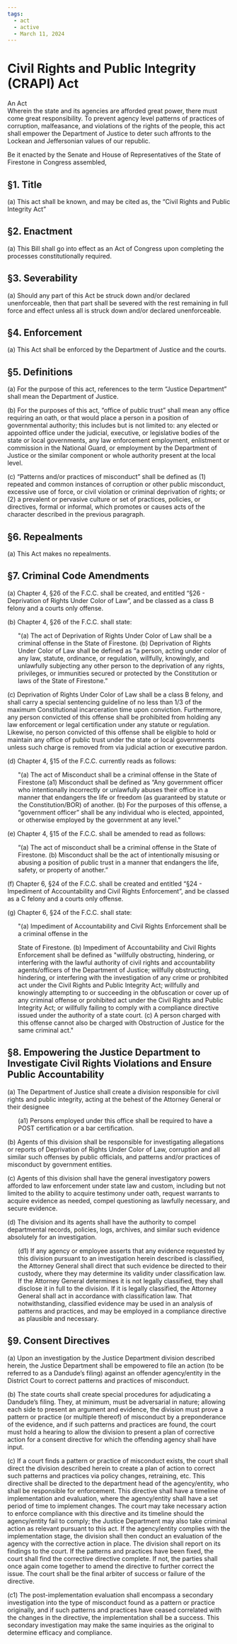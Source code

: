 ```yaml
---
tags:
  - act
  - active
  - March 11, 2024
---
```


# Civil Rights and Public Integrity (CRAPI) Act

An Act<br/>
Wherein the state and its agencies are afforded great power, there must come great
responsibility. To prevent agency level patterns of practices of corruption, malfeasance, and
violations of the rights of the people, this act shall empower the Department of Justice to deter
such affronts to the Lockean and Jeffersonian values of our republic.

Be it enacted by the Senate and House of Representatives of the State of Firestone in Congress assembled,

## §1. Title

(a) This act shall be known, and may be cited as, the “Civil Rights and Public Integrity Act”

## §2. Enactment

(a) This Bill shall go into effect as an Act of Congress upon completing the processes
constitutionally required.

## §3. Severability

(a) Should any part of this Act be struck down and/or declared unenforceable, then that part
shall be severed with the rest remaining in full force and effect unless all is struck down and/or
declared unenforceable.

## §4. Enforcement

(a) This Act shall be enforced by the Department of Justice and the courts.

## §5. Definitions

(a) For the purpose of this act, references to the term “Justice Department” shall mean the
Department of Justice.

(b) For the purposes of this act, “office of public trust” shall mean any office requiring an oath, or
that would place a person in a position of governmental authority; this includes but is not limited
to: any elected or appointed office under the judicial, executive, or legislative bodies of the state
or local governments, any law enforcement employment, enlistment or commission in the
National Guard, or employment by the Department of Justice or the similar component or whole
authority present at the local level.

(c) “Patterns and/or practices of misconduct” shall be defined as (1) repeated and common
instances of corruption or other public misconduct, excessive use of force, or civil violation or
criminal deprivation of rights; or (2) a prevalent or pervasive culture or set of practices, policies,
or directives, formal or informal, which promotes or causes acts of the character described in the
previous paragraph.

## §6. Repealments

(a) This Act makes no repealments.

## §7. Criminal Code Amendments

(a) Chapter 4, §26 of the F.C.C. shall be created, and entitled “§26 - Deprivation of Rights Under
Color of Law”, and be classed as a class B felony and a courts only offense.

(b) Chapter 4, §26 of the F.C.C. shall state:

<ul>
"(a) The act of Deprivation of Rights Under Color of Law shall be a criminal offense in the State
of Firestone.
(b) Deprivation of Rights Under Color of Law shall be defined as “a person, acting under color of
any law, statute, ordinance, or regulation, willfully, knowingly, and unlawfully subjecting any
other person to the deprivation of any rights, privileges, or immunities secured or protected by
the Constitution or laws of the State of Firestone.”
</ul>

(c) Deprivation of Rights Under Color of Law shall be a class B felony, and shall carry a special
sentencing guideline of no less than 1/3 of the maximum Constitutional incarceration time upon
conviction. Furthermore, any person convicted of this offense shall be prohibited from holding
any law enforcement or legal certification under any statute or regulation. Likewise, no person
convicted of this offense shall be eligible to hold or maintain any office of public trust under the
state or local governments unless such charge is removed from via judicial action or executive
pardon.

(d) Chapter 4, §15 of the F.C.C. currently reads as follows:

<ul>
"(a) The act of Misconduct shall be a criminal offense in the State of Firestone
(a1) Misconduct shall be defined as “Any government officer who intentionally incorrectly or
unlawfully abuses their office in a manner that endangers the life or freedom (as guaranteed by
statute or the Constitution/BOR) of another.
(b) For the purposes of this offense, a “government officer” shall be any individual who is
elected, appointed, or otherwise employed by the government at any level."
</ul>

(e) Chapter 4, §15 of the F.C.C. shall be amended to read as follows:

<ul>
“(a) The act of misconduct shall be a criminal offense in the State of Firestone.
(b) Misconduct shall be the act of intentionally misusing or abusing a position of public trust in a
manner that endangers the life, safety, or property of another.”
</ul>

(f) Chapter 6, §24 of the F.C.C. shall be created and entitled “§24 - Impediment of Accountability
and Civil Rights Enforcement”, and be classed as a C felony and a courts only offense.

(g) Chapter 6, §24 of the F.C.C. shall state:

<ul>
"(a) Impediment of Accountability and Civil Rights Enforcement shall be a criminal offense in the

State of Firestone.
(b) Impediment of Accountability and Civil Rights Enforcement shall be defined as "willfully
obstructing, hindering, or interfering with the lawful authority of civil rights and accountability
agents/officers of the Department of Justice; willfully obstructing, hindering, or interfering with
the investigation of any crime or prohibited act under the Civil Rights and Public Integrity Act;
willfully and knowingly attempting to or succeeding in the obfuscation or cover up of any
criminal offense or prohibited act under the Civil Rights and Public Integrity Act; or willfully
failing to comply with a compliance directive issued under the authority of a state court.
(c) A person charged with this offense cannot also be charged with Obstruction of Justice for the
same criminal act."

</ul>

## §8. Empowering the Justice Department to Investigate Civil Rights Violations and Ensure Public Accountability

(a) The Department of Justice shall create a division responsible for civil rights and public
integrity, acting at the behest of the Attorney General or their designee

<ul>
(a1) Persons employed under this office shall be required to have a POST certification or
a bar certification.
</ul>

(b) Agents of this division shall be responsible for investigating allegations or reports of
Deprivation of Rights Under Color of Law, corruption and all similar such offenses by public
officials, and patterns and/or practices of misconduct by government entities.

(c) Agents of this division shall have the general investigatory powers afforded to law
enforcement under state law and custom, including but not limited to the ability to acquire
testimony under oath, request warrants to acquire evidence as needed, compel questioning as
lawfully necessary, and secure evidence.

(d) The division and its agents shall have the authority to compel departmental records, policies,
logs, archives, and similar such evidence absolutely for an investigation.

<ul>
(d1) If any agency or employee asserts that any evidence requested by this division
pursuant to an investigation herein described is classified, the Attorney General shall
direct that such evidence be directed to their custody, where they may determine its
validity under classification law. If the Attorney General determines it is not legally
classified, they shall disclose it in full to the division. If it is legally classified, the Attorney
General shall act in accordance with classification law. That notwithstanding, classified
evidence may be used in an analysis of patterns and practices, and may be employed in a
compliance directive as plausible and necessary.
</ul>

## §9. Consent Directives

(a) Upon an investigation by the Justice Department division described herein, the Justice
Department shall be empowered to file an action (to be referred to as a Dandude’s filing) against
an offender agency/entity in the District Court to correct patterns and practices of misconduct.

(b) The state courts shall create special procedures for adjudicating a Dandude’s filing. They, at
minimum, must be adversarial in nature; allowing each side to present an argument and
evidence, the division must prove a pattern or practice (or multiple thereof) of misconduct by a
preponderance of the evidence, and if such patterns and practices are found, the court must hold
a hearing to allow the division to present a plan of corrective action for a consent directive for
which the offending agency shall have input.

(c) If a court finds a pattern or practice of misconduct exists, the court shall direct the division
described herein to create a plan of action to correct such patterns and practices via policy
changes, retraining, etc. This directive shall be directed to the department head of the
agency/entity, who shall be responsible for enforcement. This directive shall have a timeline of
implementation and evaluation, where the agency/entity shall have a set period of time to
implement changes. The court may take necessary action to enforce compliance with this
directive and its timeline should the agency/entity fail to comply; the Justice Department may
also take criminal action as relevant pursuant to this act. If the agency/entity complies with the
implementation stage, the division shall then conduct an evaluation of the agency with the
corrective action in place. The division shall report on its findings to the court. If the patterns and
practices have been fixed, the court shall find the corrective directive complete. If not, the parties
shall once again come together to amend the directive to further correct the issue. The court
shall be the final arbiter of success or failure of the directive.

(c1) The post-implementation evaluation shall encompass a secondary investigation into the type
of misconduct found as a pattern or practice originally, and if such patterns and practices have
ceased correlated with the changes in the directive, the implementation shall be a success. This
secondary investigation may make the same inquiries as the original to determine efficacy and
compliance.
